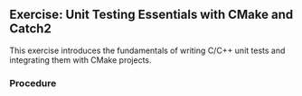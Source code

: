 ## Exercise: Unit Testing Essentials with CMake and Catch2

This exercise introduces the fundamentals of writing C/C++ unit tests and integrating them with CMake projects.

### Procedure

